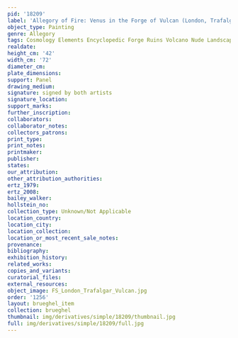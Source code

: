 ```yaml
---
pid: '18209'
label: 'Allegory of Fire: Venus in the Forge of Vulcan (London, Trafalgar Galleries)'
object_type: Painting
genre: Allegory
tags: Cosmology Elements Encyclopedic Forge Ruins Volcano Nude Landscape Armor
realdate: 
height_cm: '42'
width_cm: '72'
diameter_cm: 
plate_dimensions: 
support: Panel
drawing_medium: 
signature: signed by both artists
signature_location: 
support_marks: 
further_inscription: 
collaborators: 
collaborator_notes: 
collectors_patrons: 
print_type: 
print_notes: 
printmaker: 
publisher: 
states: 
our_attribution: 
other_attribution_authorities: 
ertz_1979: 
ertz_2008: 
bailey_walker: 
hollstein_no: 
collection_type: Unknown/Not Applicable
location_country: 
location_city: 
location_collection: 
location_or_most_recent_sale_notes: 
provenance: 
bibliography: 
exhibition_history: 
related_works: 
copies_and_variants: 
curatorial_files: 
external_resources: 
object_image: FS_London_Trafalgar_Vulcan.jpg
order: '1256'
layout: brueghel_item
collection: brueghel
thumbnail: img/derivatives/simple/18209/thumbnail.jpg
full: img/derivatives/simple/18209/full.jpg
---
```

